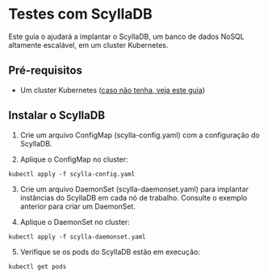# Testes com ScyllaDB

Este guia o ajudará a implantar o ScyllaDB, um banco de dados NoSQL altamente escalável, em um cluster Kubernetes.

## Pré-requisitos
- Um cluster Kubernetes ([caso não tenha, veja este guia](https://raissonsouto.notion.site/Guia-para-instala-o-do-Kubernetes-6fc8a731f39a4ede8b946393e4492a96))


## Instalar o ScyllaDB

1. Crie um arquivo ConfigMap (scylla-config.yaml) com a configuração do ScyllaDB.

2. Aplique o ConfigMap no cluster:

```
kubectl apply -f scylla-config.yaml
```

3. Crie um arquivo DaemonSet (scylla-daemonset.yaml) para implantar instâncias do ScyllaDB em cada nó de trabalho. Consulte o exemplo anterior para criar um DaemonSet.

4. Aplique o DaemonSet no cluster:

```
kubectl apply -f scylla-daemonset.yaml
```

5. Verifique se os pods do ScyllaDB estão em execução:

```
kubectl get pods
```

